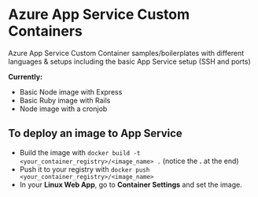 # Azure App Service Custom Containers
Azure App Service Custom Container samples/boilerplates with different languages &amp; setups including the basic App Service setup (SSH and ports)

**Currently:**

* Basic Node image with Express
* Basic Ruby image with Rails
* Node image with a cronjob


## To deploy an image to App Service
* Build the image with `docker build -t <your_container_registry>/<image_name> .` (notice the **.** at the end)
* Push it to your registry with `docker push <your_container_registry>/<image_name>`
* In your **Linux Web App**, go to **Container Settings** and set the image.

